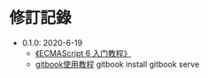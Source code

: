 # 修訂記錄

* 0.1.0: 2020-6-19
  * [《ECMAScript 6 入门教程》](https://es6.ruanyifeng.com/)
  * [gitbook使用教程](https://segmentfault.com/a/1190000017960359) gitbook install  gitbook serve
